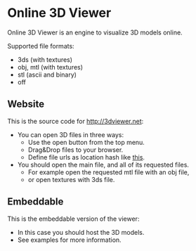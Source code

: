 Online 3D Viewer
================

Online 3D Viewer is an engine to visualize 3D models online.

Supported file formats:
  - 3ds (with textures)
  - obj, mtl (with textures)
  - stl (ascii and binary)
  - off

Website
-------

This is the source code for http://3dviewer.net:
- You can open 3D files in three ways:
  - Use the open button from the top menu.
  - Drag&Drop files to your browser.
  - Define file urls as location hash like [this](http://3dviewer.net/#https://cdn.rawgit.com/kovacsv/Online3DViewer/9e9ca71d/website/testfiles/cube.3ds).
- You should open the main file, and all of its requested files.
  - For example open the requested mtl file with an obj file,
  - or open textures with 3ds file.

Embeddable
----------

This is the embeddable version of the viewer:
- In this case you should host the 3D models.
- See examples for more information.
